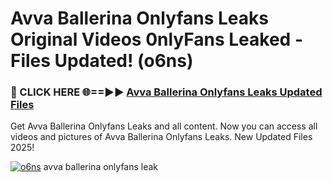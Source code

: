 # Avva Ballerina Onlyfans Leaks Original Videos 0nlyFans Leaked - Files Updated! (o6ns)

<h3>🔴 CLICK HERE 🌐==►► <a href="https://tinyurl.com/3hn5wdd3" rel="nofollow">Avva Ballerina Onlyfans Leaks Updated Files</a></h3>

Get Avva Ballerina Onlyfans Leaks and all content. Now you can access all videos and pictures of Avva Ballerina Onlyfans Leaks. New Updated Files 2025!

[![o6ns](https://i.imgur.com/4HnBqBT.gif)](https://tinyurl.com/3hn5wdd3)
avva ballerina onlyfans leak